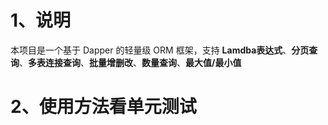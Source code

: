# 1、说明

本项目是一个基于 Dapper 的轻量级 ORM 框架，支持 **Lamdba表达式**、**分页查询**、**多表连接查询**、**批量增删改**、**数量查询**、**最大值/最小值**

# 2、使用方法看单元测试
